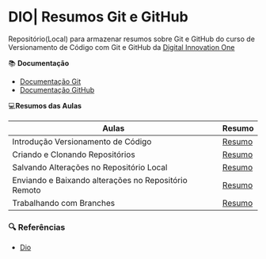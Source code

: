 
# DIO| Resumos Git e GitHub
Repositório(Local) para armazenar resumos sobre Git e GitHub do curso de Versionamento de Código com Git  e GitHub da [Digital Innovation One](https://web.dio.me/course/versionamento-de-codigo-com-git-e-github/learning/f3cbaa66-efbd-4c25-842e-2069c188c066?back=/track/santander-2024-preparatorio-certificacao-aws&tab=undefined&moduleId=undefined)

📚 **Documentação**
- [Documentação Git](https://git-scm.com/docs)
- [Documentação GitHub](https://docs.github.com/pt/get-started)

💻**Resumos das Aulas**

|Aulas | Resumo|
|-------|-------|
|Introdução Versionamento de Código | [Resumo](https://web.dio.me/course/versionamento-de-codigo-com-git-e-github/learning/68183181-bc0a-4b66-a877-42dd42b5bc9c?back=/track/santander-2024-preparatorio-certificacao-aws&tab=undefined&moduleId=undefined)
|Criando e Clonando Repositórios |[Resumo](https://web.dio.me/course/versionamento-de-codigo-com-git-e-github/learning/a377a00b-461c-4ab0-8258-3addd2fef14c?back=/track/santander-2024-preparatorio-certificacao-aws&tab=undefined&moduleId=undefined)
Salvando Alterações no Repositório Local |[Resumo](https://web.dio.me/course/versionamento-de-codigo-com-git-e-github/learning/599dd3dd-d189-474f-a55c-22f37b4472da?back=/track/santander-2024-preparatorio-certificacao-aws&tab=undefined&moduleId=undefined)
|Enviando e Baixando alterações no Repositório Remoto | [Resumo](https://web.dio.me/course/versionamento-de-codigo-com-git-e-github/learning/dd17c56e-2327-493c-942a-358a49a26549?back=/track/santander-2024-preparatorio-certificacao-aws&tab=undefined&moduleId=undefined)
| Trabalhando com Branches | [Resumo](https://web.dio.me/course/versionamento-de-codigo-com-git-e-github/learning/2c7fd2b1-e7c4-4947-9b07-ffcbfb4bd689?back=/track/santander-2024-preparatorio-certificacao-aws&tab=undefined&moduleId=undefined)

### 🔍 Referências
- [Dio](https://web.dio.me/course/versionamento-de-codigo-com-git-e-github/learning/f3cbaa66-efbd-4c25-842e-2069c188c066?back=/track/santander-2024-preparatorio-certificacao-aws&tab=undefined&moduleId=undefined)
